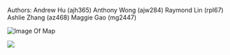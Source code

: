 Authors: 
Andrew Hu (ajh365)
Anthony Wong (ajw284)
Raymond Lin (rpl67)
Ashlie Zhang (az468)
Maggie Gao (mg2447)

![Image Of Map](https://i.ibb.co/zs8GXBp/Screenshot-2024-09-19-020238.png)

<img src="https://i.ibb.co/JxYcpN9/Screenshot-2024-09-19-020306.png">
